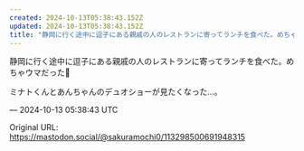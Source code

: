 ```yaml
---
created: 2024-10-13T05:38:43.152Z
updated: 2024-10-13T05:38:43.152Z
title: "静岡に行く途中に逗子にある親戚の人のレストランに寄ってランチを食べた。めちゃウマだった🩵ミナトくんとあんちゃんのデュオショーが見たくなった…。[...]"
---
```


<p>静岡に行く途中に逗子にある親戚の人のレストランに寄ってランチを食べた。めちゃウマだった🩵</p><p>ミナトくんとあんちゃんのデュオショーが見たくなった…。</p>

&mdash; 2024-10-13 05:38:43 UTC

Original URL: https://mastodon.social/@sakuramochi0/113298500691948315
